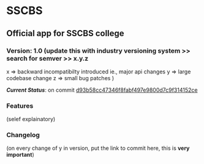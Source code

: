 # SSCBS
## Official app for SSCBS college
### Version: 1.0 (update this with industry versioning system >> search for semver >> x.y.z
x => backward incompatibilty introduced ie., major api changes
y => large codebase change
z => small bug patches
)

_**Current Status**_: on commit [d93b58cc47346f8fabf497e9800d7c9f314152ce](https://github.com/Prashant-123/SSCBS/commit/d93b58cc47346f8fabf497e9800d7c9f314152ce)

### Features
(selef explainatory)

### Changelog
(on every change of y in version, put the link to commit here, this is **very important**)
